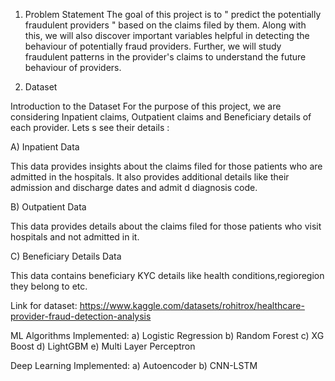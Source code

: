 1) Problem Statement
The goal of this project is to " predict the potentially fraudulent providers " based on the claims filed by them. Along with this, we will also discover important variables helpful in detecting the behaviour of potentially fraud providers. Further, we will study fraudulent patterns in the provider's claims to understand the future behaviour of providers.


2) Dataset

Introduction to the Dataset
For the purpose of this project, we are considering Inpatient claims, Outpatient claims and Beneficiary details of each provider. Lets s see their details :

A) Inpatient Data

This data provides insights about the claims filed for those patients who are admitted in the hospitals. It also provides additional details like their admission and discharge dates and admit d diagnosis code.

B) Outpatient Data

This data provides details about the claims filed for those patients who visit hospitals and not admitted in it.

C) Beneficiary Details Data

This data contains beneficiary KYC details like health conditions,regioregion they belong to etc.

Link for dataset: https://www.kaggle.com/datasets/rohitrox/healthcare-provider-fraud-detection-analysis



ML Algorithms Implemented: 
a) Logistic Regression
b) Random Forest
c) XG Boost
d) LightGBM
e) Multi Layer Perceptron

Deep Learning Implemented:
a) Autoencoder
b) CNN-LSTM










